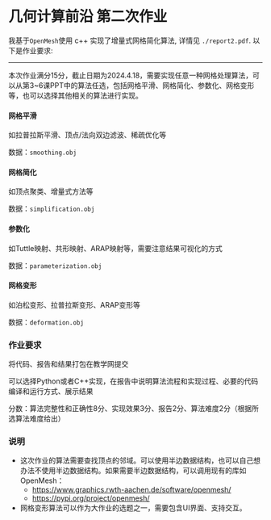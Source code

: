 # 几何计算前沿 第二次作业

我基于`OpenMesh`使用 c++ 实现了增量式网格简化算法, 详情见 `./report2.pdf`. 以下是作业要求:

--- 

本次作业满分15分，截止日期为2024.4.18，需要实现任意一种网格处理算法，可以从第3~6课PPT中的算法任选，包括网格平滑、网格简化、参数化、网格变形等，也可以选择其他相关的算法进行实现。

#### 网格平滑

如拉普拉斯平滑、顶点/法向双边滤波、稀疏优化等

数据：`smoothing.obj`

#### 网格简化

如顶点聚类、增量式方法等

数据：`simplification.obj`

#### 参数化

如Tuttle映射、共形映射、ARAP映射等，需要注意结果可视化的方式

数据：`parameterization.obj`

#### 网格变形

如泊松变形、拉普拉斯变形、ARAP变形等

数据：`deformation.obj`

### 作业要求

将代码、报告和结果打包在教学网提交

可以选择Python或者C++实现，在报告中说明算法流程和实现过程、必要的代码编译和运行方式、展示结果

分数：算法完整性和正确性8分、实现效果3分、报告2分、算法难度2分（根据所选算法难度给出）

### 说明

- 这次作业的算法需要查找顶点的邻域。可以使用半边数据结构，也可以自己想办法不使用半边数据结构。如果需要半边数据结构，可以调用现有的库如OpenMesh：
  - https://www.graphics.rwth-aachen.de/software/openmesh/
  - https://pypi.org/project/openmesh/
- 网格变形算法可以作为大作业的选题之一，需要包含UI界面、支持交互。